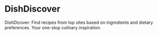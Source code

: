# DishDiscover
DishDicover: Find recipes from top sites based on ingredients and dietary preferences. Your one-stop culinary inspiration.
